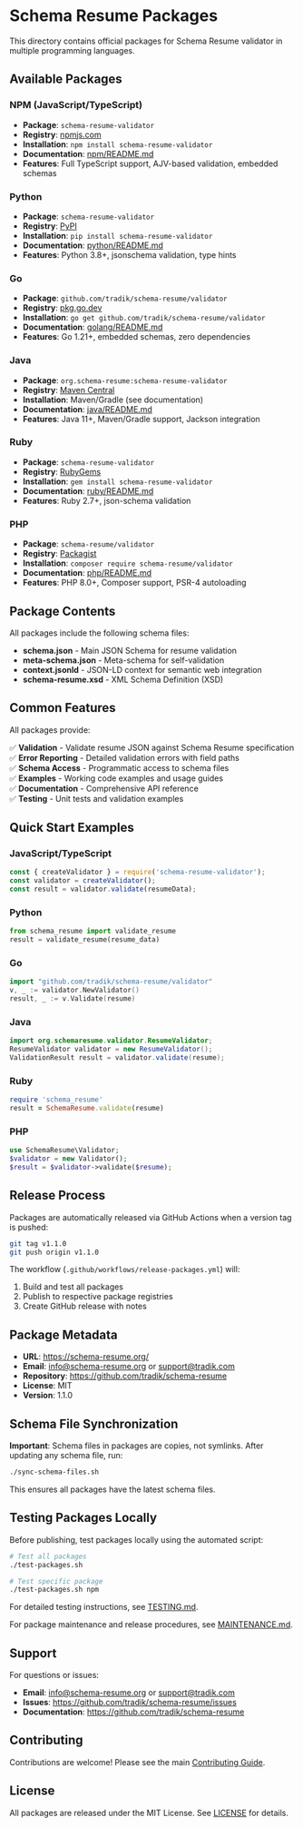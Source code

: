 # Schema Resume Packages

This directory contains official packages for Schema Resume validator in multiple programming languages.

## Available Packages

### NPM (JavaScript/TypeScript)
- **Package**: `schema-resume-validator`
- **Registry**: [npmjs.com](https://www.npmjs.com/package/schema-resume-validator)
- **Installation**: `npm install schema-resume-validator`
- **Documentation**: [npm/README.md](./npm/README.md)
- **Features**: Full TypeScript support, AJV-based validation, embedded schemas

### Python
- **Package**: `schema-resume-validator`
- **Registry**: [PyPI](https://pypi.org/project/schema-resume-validator/)
- **Installation**: `pip install schema-resume-validator`
- **Documentation**: [python/README.md](./python/README.md)
- **Features**: Python 3.8+, jsonschema validation, type hints

### Go
- **Package**: `github.com/tradik/schema-resume/validator`
- **Registry**: [pkg.go.dev](https://pkg.go.dev/github.com/tradik/schema-resume/validator)
- **Installation**: `go get github.com/tradik/schema-resume/validator`
- **Documentation**: [golang/README.md](./golang/README.md)
- **Features**: Go 1.21+, embedded schemas, zero dependencies

### Java
- **Package**: `org.schema-resume:schema-resume-validator`
- **Registry**: [Maven Central](https://search.maven.org/artifact/org.schema-resume/schema-resume-validator)
- **Installation**: Maven/Gradle (see documentation)
- **Documentation**: [java/README.md](./java/README.md)
- **Features**: Java 11+, Maven/Gradle support, Jackson integration

### Ruby
- **Package**: `schema-resume-validator`
- **Registry**: [RubyGems](https://rubygems.org/gems/schema-resume-validator)
- **Installation**: `gem install schema-resume-validator`
- **Documentation**: [ruby/README.md](./ruby/README.md)
- **Features**: Ruby 2.7+, json-schema validation

### PHP
- **Package**: `schema-resume/validator`
- **Registry**: [Packagist](https://packagist.org/packages/schema-resume/validator)
- **Installation**: `composer require schema-resume/validator`
- **Documentation**: [php/README.md](./php/README.md)
- **Features**: PHP 8.0+, Composer support, PSR-4 autoloading

## Package Contents

All packages include the following schema files:

- **schema.json** - Main JSON Schema for resume validation
- **meta-schema.json** - Meta-schema for self-validation
- **context.jsonld** - JSON-LD context for semantic web integration
- **schema-resume.xsd** - XML Schema Definition (XSD)

## Common Features

All packages provide:

✅ **Validation** - Validate resume JSON against Schema Resume specification  
✅ **Error Reporting** - Detailed validation errors with field paths  
✅ **Schema Access** - Programmatic access to schema files  
✅ **Examples** - Working code examples and usage guides  
✅ **Documentation** - Comprehensive API reference  
✅ **Testing** - Unit tests and validation examples  

## Quick Start Examples

### JavaScript/TypeScript
```javascript
const { createValidator } = require('schema-resume-validator');
const validator = createValidator();
const result = validator.validate(resumeData);
```

### Python
```python
from schema_resume import validate_resume
result = validate_resume(resume_data)
```

### Go
```go
import "github.com/tradik/schema-resume/validator"
v, _ := validator.NewValidator()
result, _ := v.Validate(resume)
```

### Java
```java
import org.schemaresume.validator.ResumeValidator;
ResumeValidator validator = new ResumeValidator();
ValidationResult result = validator.validate(resume);
```

### Ruby
```ruby
require 'schema_resume'
result = SchemaResume.validate(resume)
```

### PHP
```php
use SchemaResume\Validator;
$validator = new Validator();
$result = $validator->validate($resume);
```

## Release Process

Packages are automatically released via GitHub Actions when a version tag is pushed:

```bash
git tag v1.1.0
git push origin v1.1.0
```

The workflow (`.github/workflows/release-packages.yml`) will:
1. Build and test all packages
2. Publish to respective package registries
3. Create GitHub release with notes

## Package Metadata

- **URL**: https://schema-resume.org/
- **Email**: info@schema-resume.org or support@tradik.com
- **Repository**: https://github.com/tradik/schema-resume
- **License**: MIT
- **Version**: 1.1.0

## Schema File Synchronization

**Important**: Schema files in packages are copies, not symlinks. After updating any schema file, run:

```bash
./sync-schema-files.sh
```

This ensures all packages have the latest schema files.

## Testing Packages Locally

Before publishing, test packages locally using the automated script:

```bash
# Test all packages
./test-packages.sh

# Test specific package
./test-packages.sh npm
```

For detailed testing instructions, see [TESTING.md](./TESTING.md).

For package maintenance and release procedures, see [MAINTENANCE.md](./MAINTENANCE.md).

## Support

For questions or issues:
- **Email**: info@schema-resume.org or support@tradik.com
- **Issues**: https://github.com/tradik/schema-resume/issues
- **Documentation**: https://github.com/tradik/schema-resume

## Contributing

Contributions are welcome! Please see the main [Contributing Guide](../CONTRIBUTING.md).

## License

All packages are released under the MIT License. See [LICENSE](../LICENSE) for details.
